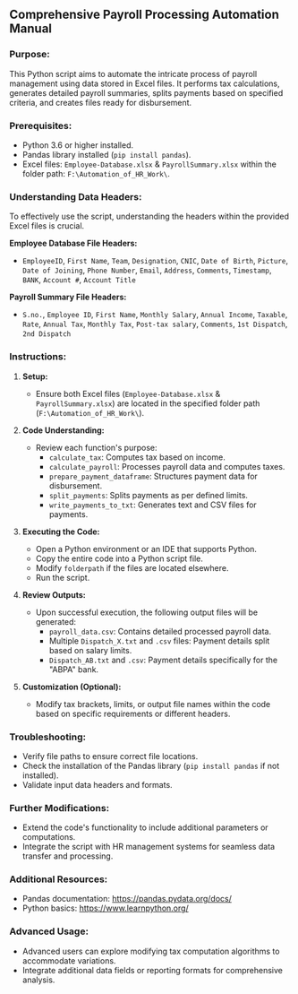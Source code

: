 ## Comprehensive Payroll Processing Automation Manual

### Purpose:
This Python script aims to automate the intricate process of payroll management using data stored in Excel files. It performs tax calculations, generates detailed payroll summaries, splits payments based on specified criteria, and creates files ready for disbursement.

### Prerequisites:
- Python 3.6 or higher installed.
- Pandas library installed (`pip install pandas`).
- Excel files: `Employee-Database.xlsx` & `PayrollSummary.xlsx` within the folder path: `F:\Automation_of_HR_Work\`.

### Understanding Data Headers:
To effectively use the script, understanding the headers within the provided Excel files is crucial.

**Employee Database File Headers:**
- `EmployeeID`, `First Name`, `Team`, `Designation`, `CNIC`, `Date of Birth`, `Picture`, `Date of Joining`, `Phone Number`, `Email`, `Address`, `Comments`, `Timestamp`, `BANK`, `Account #`, `Account Title`

**Payroll Summary File Headers:**
- `S.no.`, `Employee ID`, `First Name`, `Monthly Salary`, `Annual Income`, `Taxable`, `Rate`, `Annual Tax`, `Monthly Tax`, `Post-tax salary`, `Comments`, `1st Dispatch`, `2nd Dispatch`

### Instructions:

1. **Setup:**
   - Ensure both Excel files (`Employee-Database.xlsx` & `PayrollSummary.xlsx`) are located in the specified folder path (`F:\Automation_of_HR_Work\`).

2. **Code Understanding:**
   - Review each function's purpose:
     - `calculate_tax`: Computes tax based on income.
     - `calculate_payroll`: Processes payroll data and computes taxes.
     - `prepare_payment_dataframe`: Structures payment data for disbursement.
     - `split_payments`: Splits payments as per defined limits.
     - `write_payments_to_txt`: Generates text and CSV files for payments.

3. **Executing the Code:**
   - Open a Python environment or an IDE that supports Python.
   - Copy the entire code into a Python script file.
   - Modify `folderpath` if the files are located elsewhere.
   - Run the script.

4. **Review Outputs:**
   - Upon successful execution, the following output files will be generated:
     - `payroll_data.csv`: Contains detailed processed payroll data.
     - Multiple `Dispatch_X.txt` and `.csv` files: Payment details split based on salary limits.
     - `Dispatch_AB.txt` and `.csv`: Payment details specifically for the "ABPA" bank.

5. **Customization (Optional):**
   - Modify tax brackets, limits, or output file names within the code based on specific requirements or different headers.

### Troubleshooting:

- Verify file paths to ensure correct file locations.
- Check the installation of the Pandas library (`pip install pandas` if not installed).
- Validate input data headers and formats.

### Further Modifications:

- Extend the code's functionality to include additional parameters or computations.
- Integrate the script with HR management systems for seamless data transfer and processing.

### Additional Resources:

- Pandas documentation: https://pandas.pydata.org/docs/
- Python basics: https://www.learnpython.org/

### Advanced Usage:

- Advanced users can explore modifying tax computation algorithms to accommodate variations.
- Integrate additional data fields or reporting formats for comprehensive analysis.
